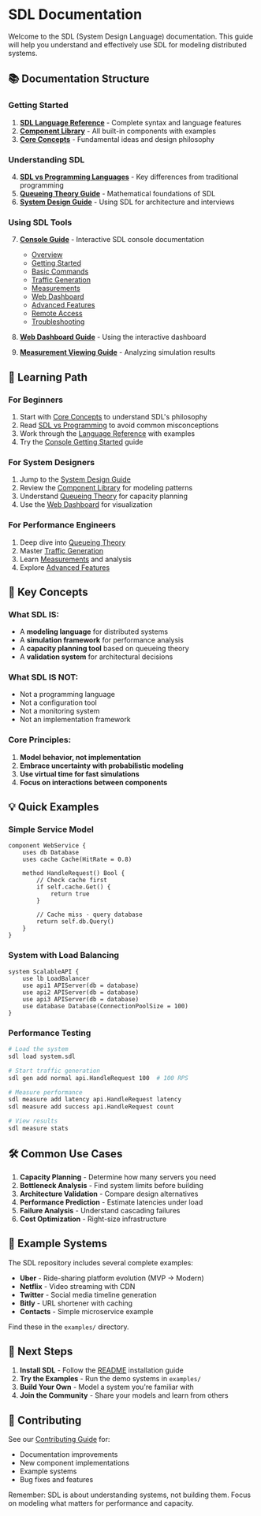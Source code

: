 # SDL Documentation

Welcome to the SDL (System Design Language) documentation. This guide will help you understand and effectively use SDL for modeling distributed systems.

## 📚 Documentation Structure

### Getting Started
1. **[SDL Language Reference](SDL_LANGUAGE_REFERENCE.md)** - Complete syntax and language features
2. **[Component Library](COMPONENT_LIBRARY.md)** - All built-in components with examples
3. **[Core Concepts](SDL_CORE_CONCEPTS.md)** - Fundamental ideas and design philosophy

### Understanding SDL
4. **[SDL vs Programming Languages](SDL_VS_PROGRAMMING.md)** - Key differences from traditional programming
5. **[Queueing Theory Guide](SDL_QUEUEING_THEORY.md)** - Mathematical foundations of SDL
6. **[System Design Guide](SDL_SYSTEM_DESIGN_GUIDE.md)** - Using SDL for architecture and interviews

### Using SDL Tools
7. **[Console Guide](console/)** - Interactive SDL console documentation
   - [Overview](console/01-OVERVIEW.md)
   - [Getting Started](console/02-GETTING-STARTED.md)
   - [Basic Commands](console/03-BASIC-COMMANDS.md)
   - [Traffic Generation](console/04-TRAFFIC-GENERATION.md)
   - [Measurements](console/05-MEASUREMENTS.md)
   - [Web Dashboard](console/06-WEB-DASHBOARD.md)
   - [Advanced Features](console/07-ADVANCED-FEATURES.md)
   - [Remote Access](console/08-REMOTE-ACCESS.md)
   - [Troubleshooting](console/09-TROUBLESHOOTING.md)

8. **[Web Dashboard Guide](WEB_DASHBOARD_GUIDE.md)** - Using the interactive dashboard
9. **[Measurement Viewing Guide](MEASUREMENT_VIEWING_GUIDE.md)** - Analyzing simulation results

## 🎯 Learning Path

### For Beginners
1. Start with [Core Concepts](SDL_CORE_CONCEPTS.md) to understand SDL's philosophy
2. Read [SDL vs Programming](SDL_VS_PROGRAMMING.md) to avoid common misconceptions
3. Work through the [Language Reference](SDL_LANGUAGE_REFERENCE.md) with examples
4. Try the [Console Getting Started](console/02-GETTING-STARTED.md) guide

### For System Designers
1. Jump to the [System Design Guide](SDL_SYSTEM_DESIGN_GUIDE.md)
2. Review the [Component Library](COMPONENT_LIBRARY.md) for modeling patterns
3. Understand [Queueing Theory](SDL_QUEUEING_THEORY.md) for capacity planning
4. Use the [Web Dashboard](WEB_DASHBOARD_GUIDE.md) for visualization

### For Performance Engineers
1. Deep dive into [Queueing Theory](SDL_QUEUEING_THEORY.md)
2. Master [Traffic Generation](console/04-TRAFFIC-GENERATION.md)
3. Learn [Measurements](console/05-MEASUREMENTS.md) and analysis
4. Explore [Advanced Features](console/07-ADVANCED-FEATURES.md)

## 🔑 Key Concepts

### What SDL IS:
- A **modeling language** for distributed systems
- A **simulation framework** for performance analysis
- A **capacity planning tool** based on queueing theory
- A **validation system** for architectural decisions

### What SDL IS NOT:
- Not a programming language
- Not a configuration tool
- Not a monitoring system
- Not an implementation framework

### Core Principles:
1. **Model behavior, not implementation**
2. **Embrace uncertainty with probabilistic modeling**
3. **Use virtual time for fast simulations**
4. **Focus on interactions between components**

## 💡 Quick Examples

### Simple Service Model
```sdl
component WebService {
    uses db Database
    uses cache Cache(HitRate = 0.8)
    
    method HandleRequest() Bool {
        // Check cache first
        if self.cache.Get() {
            return true
        }
        
        // Cache miss - query database
        return self.db.Query()
    }
}
```

### System with Load Balancing
```sdl
system ScalableAPI {
    use lb LoadBalancer
    use api1 APIServer(db = database)
    use api2 APIServer(db = database)
    use api3 APIServer(db = database)
    use database Database(ConnectionPoolSize = 100)
}
```

### Performance Testing
```bash
# Load the system
sdl load system.sdl

# Start traffic generation
sdl gen add normal api.HandleRequest 100  # 100 RPS

# Measure performance
sdl measure add latency api.HandleRequest latency
sdl measure add success api.HandleRequest count

# View results
sdl measure stats
```

## 🛠️ Common Use Cases

1. **Capacity Planning** - Determine how many servers you need
2. **Bottleneck Analysis** - Find system limits before building
3. **Architecture Validation** - Compare design alternatives
4. **Performance Prediction** - Estimate latencies under load
5. **Failure Analysis** - Understand cascading failures
6. **Cost Optimization** - Right-size infrastructure

## 📖 Example Systems

The SDL repository includes several complete examples:

- **Uber** - Ride-sharing platform evolution (MVP → Modern)
- **Netflix** - Video streaming with CDN
- **Twitter** - Social media timeline generation
- **Bitly** - URL shortener with caching
- **Contacts** - Simple microservice example

Find these in the `examples/` directory.

## 🚀 Next Steps

1. **Install SDL** - Follow the [README](../README.md) installation guide
2. **Try the Examples** - Run the demo systems in `examples/`
3. **Build Your Own** - Model a system you're familiar with
4. **Join the Community** - Share your models and learn from others

## 📝 Contributing

See our [Contributing Guide](../CONTRIBUTING.md) for:
- Documentation improvements
- New component implementations
- Example systems
- Bug fixes and features

Remember: SDL is about understanding systems, not building them. Focus on modeling what matters for performance and capacity.